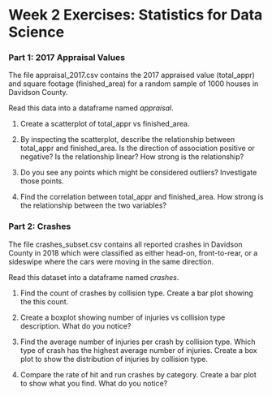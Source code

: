 # Week 2 Exercises: Statistics for Data Science

### Part 1: 2017 Appraisal Values 

The file appraisal_2017.csv contains the 2017 appraised value (total_appr) and square footage (finished_area) for a random sample of 1000 houses in Davidson County.

Read this data into a dataframe named *appraisal*.

1. Create a scatterplot of total_appr vs finished_area. 

2. By inspecting the scatterplot, describe the relationship between total_appr and finished_area. Is the direction of association positive or negative? Is the relationship linear? How strong is the relationship?

3. Do you see any points which might be considered outliers? Investigate those points.

4. Find the correlation between total_appr and finished_area. How strong is the relationship between the two variables?

### Part 2: Crashes 

The file crashes_subset.csv contains all reported crashes in Davidson County in 2018 which were classified as either head-on, front-to-rear, or a sideswipe where the cars were moving in the same direction.

Read this dataset into a dataframe named *crashes*.

1. Find the count of crashes by collision type. Create a bar plot showing the this count.

2. Create a boxplot showing number of injuries vs collision type description. What do you notice?

3. Find the average number of injuries per crash by collision type. Which type of crash has the highest average number of injuries. Create a box plot to show the distribution of injuries by collision type.

4. Compare the rate of hit and run crashes by category. Create a bar plot to show what you find. What do you notice?
